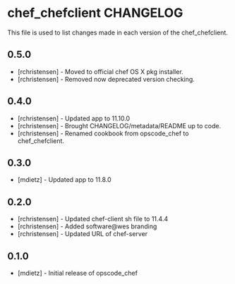 chef_chefclient CHANGELOG
=========================

This file is used to list changes made in each version of the chef_chefclient.

0.5.0
-----
- [rchristensen] - Moved to official chef OS X pkg installer.
- [rchristensen] - Removed now deprecated version checking.

0.4.0
-----
- [rchristensen] - Updated app to 11.10.0
- [rchristensen] - Brought CHANGELOG/metadata/README up to code.
- [rchristensen] - Renamed cookbook from opscode_chef to chef_chefclient.

0.3.0
-----
- [mdietz] - Updated app to 11.8.0

0.2.0
-----
- [rchristensen] - Updated chef-client sh file to 11.4.4
- [rchristensen] - Added software@wes branding
- [rchristensen] - Updated URL of chef-server

0.1.0
-----
- [mdietz] - Initial release of opscode_chef
